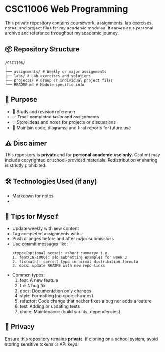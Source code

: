 # CSC11006 Web Programming

This private repository contains coursework, assignments, lab exercises, notes, and project files for my academic modules. It serves as a personal archive and reference throughout my academic journey.

## 📦 Repository Structure
```
/CSC1106/
│
├── assignments/ # Weekly or major assignments
├── labs/ # Lab exercises and solutions
├── projects/ # Group or individual project files
└── README.md # Module-specific info
```

## 📌 Purpose

- 📖 Study and revision reference
- ✅ Track completed tasks and assignments
- 💡 Store ideas and notes for projects or discussions
- 🚀 Maintain code, diagrams, and final reports for future use


## ⚠️ Disclaimer

This repository is **private** and for **personal academic use only**. Content may include copyrighted or school-provided materials. Redistribution or sharing is strictly prohibited.


## 🛠 Technologies Used (if any)

- Markdown for notes
- 


## 🧠 Tips for Myself

- Update weekly with new content
- Tag completed assignments with `✅`
- Push changes before and after major submissions
- Use commit messages like:
  ```
  <type>(optional scope): <short summary> i.e.
  1. feat(INF1006): add subnetting examples for week 3
  2. fix(math): correct typo in normal distribution formula
  3. docs: update README with new repo links
  ```
- Common types:
  1. feat: A new feature
  2. fix: A bug fix
  3. docs: Documentation only changes
  4. style: Formatting (no code changes)
  5. refactor: Code change that neither fixes a bug nor adds a feature
  6. test: Adding or updating tests
  7. chore: Maintenance (build scripts, dependencies)


## 🔐 Privacy

Ensure this repository remains **private**. If cloning on a school system, avoid storing sensitive tokens or API keys.
